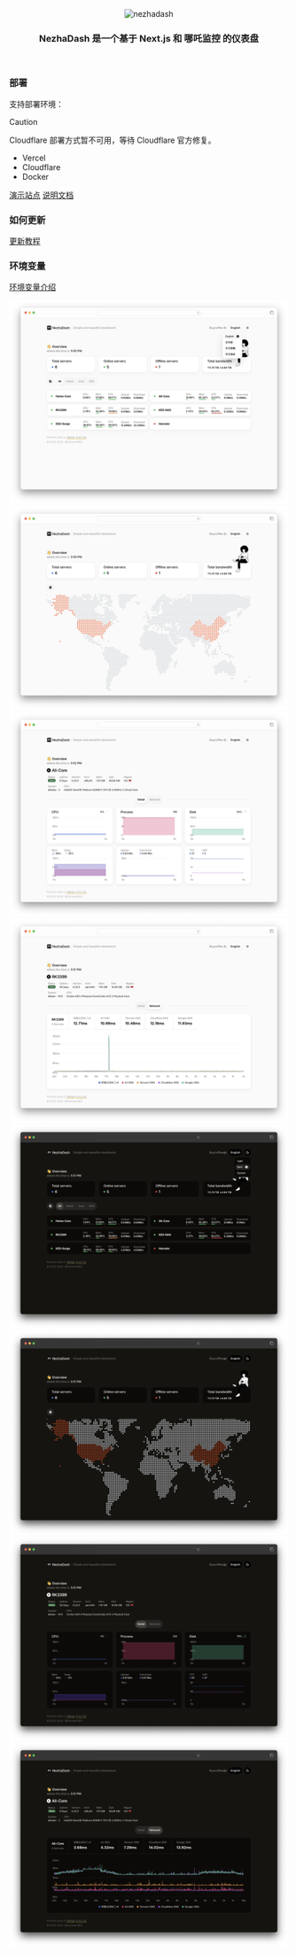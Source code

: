 <div align="center"><img width="600" alt="nezhadash" src="https://github.com/user-attachments/assets/0a5768e1-96f2-4f8a-b77f-01488ed3b237"></div>
<h3 align="center">NezhaDash 是一个基于 Next.js 和 哪吒监控 的仪表盘</h3>
<br>

</div>

### 部署

支持部署环境：

> [!CAUTION]
> Cloudflare 部署方式暂不可用，等待 Cloudflare 官方修复。

- Vercel
- Cloudflare
- Docker

[演示站点](https://nezha-cf.buycoffee.top)
[说明文档](https://nezhadash-docs.vercel.app)

### 如何更新

[更新教程](https://buycoffee.top/blog/tech/nezha-upgrade)

### 环境变量

[环境变量介绍](https://nezhadash-docs.vercel.app/environment)

![screen](/.github/1.webp)
![screen](/.github/2.webp)
![screen](/.github/3.webp)
![screen](/.github/4.webp)
![screen](/.github/1-dark.webp)
![screen](/.github/2-dark.webp)
![screen](/.github/3-dark.webp)
![screen](/.github/4-dark.webp)
